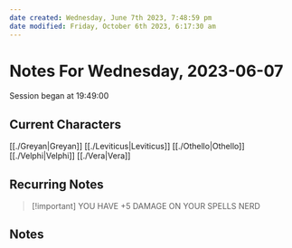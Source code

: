 ```yaml
---
date created: Wednesday, June 7th 2023, 7:48:59 pm
date modified: Friday, October 6th 2023, 6:17:30 am
---
```

# Notes For Wednesday, 2023-06-07
Session began at 19:49:00
## Current Characters
[[./Greyan|Greyan]]
[[./Leviticus|Leviticus]]
[[./Othello|Othello]]
[[./Velphi|Velphi]]
[[./Vera|Vera]]
## Recurring Notes
> [!important] YOU HAVE +5 DAMAGE ON YOUR SPELLS NERD
## Notes
